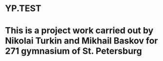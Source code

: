 # YP.TEST
# This is a project work carried out by Nikolai Turkin and Mikhail Baskov for 271 gymnasium of St. Petersburg
